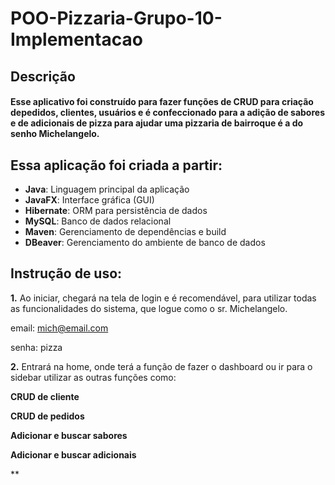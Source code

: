 # POO-Pizzaria-Grupo-10-Implementacao

## Descrição

#### Esse aplicativo foi construído para fazer funções de CRUD para criação depedidos, clientes, usuários e é confeccionado para a adição de sabores e de adicionais de pizza para ajudar uma pizzaria de bairroque é a do senho Michelangelo.

## Essa aplicação foi criada a partir: 
- **Java**: Linguagem principal da aplicação
- **JavaFX**: Interface gráfica (GUI)
- **Hibernate**: ORM para persistência de dados
- **MySQL**: Banco de dados relacional
- **Maven**: Gerenciamento de dependências e build
- **DBeaver**: Gerenciamento do ambiente de banco de dados

## Instrução de uso: 

**1.**  Ao iniciar, chegará na tela de login e é recomendável, para utilizar todas as funcionalidades do sistema, que logue como o sr. Michelangelo.

email: mich@email.com

senha: pizza

**2.** Entrará na home, onde terá a função de fazer o dashboard ou ir para o sidebar utilizar as outras funções como: 

**CRUD de cliente**

**CRUD de pedidos**

**Adicionar e buscar sabores**

**Adicionar e buscar adicionais**

**

